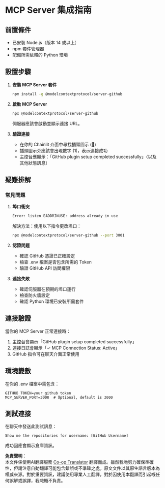 <!--
CO_OP_TRANSLATOR_METADATA:
{
  "original_hash": "c4be907703b836d1a1c360db20da4de9",
  "translation_date": "2025-05-21T08:14:51+00:00",
  "source_file": "11-mcp/code_samples/github-mcp/MCP_SETUP.md",
  "language_code": "hk"
}
-->
# MCP Server 集成指南

## 前置條件
- 已安裝 Node.js（版本 14 或以上）
- npm 套件管理器
- 配備所需依賴的 Python 環境

## 設置步驟

1. **安裝 MCP Server 套件**
   ```bash
   npm install -g @modelcontextprotocol/server-github
   ```

2. **啟動 MCP Server**
   ```bash
   npx @modelcontextprotocol/server-github
   ```
   伺服器應該會啟動並顯示連接 URL。

3. **驗證連接**
   - 在你的 Chainlit 介面中尋找插頭圖示 (🔌)
   - 插頭圖示旁應該會出現數字 (1)，表示連接成功
   - 主控台應顯示：「GitHub plugin setup completed successfully」（以及其他狀態訊息）

## 疑難排解

### 常見問題

1. **埠口衝突**
   ```bash
   Error: listen EADDRINUSE: address already in use
   ```
   解決方法：使用以下指令更改埠口：
   ```bash
   npx @modelcontextprotocol/server-github --port 3001
   ```

2. **認證問題**
   - 確認 GitHub 憑證已正確設定
   - 檢查 .env 檔案是否包含所需的 Token
   - 驗證 GitHub API 訪問權限

3. **連接失敗**
   - 確認伺服器在預期的埠口運行
   - 檢查防火牆設定
   - 確認 Python 環境已安裝所需套件

## 連接驗證

當你的 MCP Server 正常連接時：
1. 主控台會顯示「GitHub plugin setup completed successfully」
2. 連接日誌會顯示「✓ MCP Connection Status: Active」
3. GitHub 指令可在聊天介面正常使用

## 環境變數

在你的 .env 檔案中需包含：
```
GITHUB_TOKEN=your_github_token
MCP_SERVER_PORT=3000  # Optional, default is 3000
```

## 測試連接

在聊天中發送此測試訊息：
```
Show me the repositories for username: [GitHub Username]
```
成功回應會顯示倉庫資訊。

**免責聲明**：  
本文件係使用AI翻譯服務 [Co-op Translator](https://github.com/Azure/co-op-translator) 翻譯而成。雖然我哋努力確保準確性，但請注意自動翻譯可能包含錯誤或不準確之處。原文文件以其原生語言版本為權威來源。對於重要資訊，建議使用專業人工翻譯。對於因使用本翻譯而引起嘅任何誤解或誤譯，我哋概不負責。